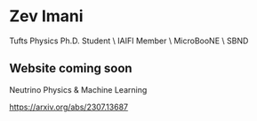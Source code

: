 # Zev Imani 

Tufts Physics Ph.D. Student \\
IAIFI Member \\ 
MicroBooNE \\ 
SBND 

## Website coming soon

Neutrino Physics & Machine Learning

https://arxiv.org/abs/2307.13687


